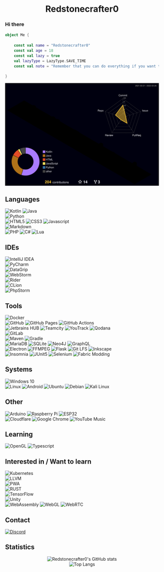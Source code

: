 <h1 align="center">Redstonecrafter0</a>

### Hi there

```kt
object Me {

    const val name = "Redstonecrafter0"
    const val age = 18
    const val lazy = true
    val lazyType = LazyType.SAVE_TIME
    const val note = "Remember that you can do everything if you want to. If you can't, it's because you don't want it enough."

}
```

![Github-3D-Contributions](https://raw.githubusercontent.com/Redstonecrafter0/Redstonecrafter0/master/profile-3d-contrib/profile-night-rainbow.svg)

## Languages
![Kotlin](https://img.shields.io/badge/kotlin-7F52FF.svg?style=for-the-badge&logo=kotlin&logoColor=white)
![Java](https://img.shields.io/badge/java-007396.svg?style=for-the-badge&logo=java&logoColor=white)  
![Python](https://img.shields.io/badge/python-3776AB?style=for-the-badge&logo=python&logoColor=ffdd54)  
![HTML5](https://img.shields.io/badge/html5-E34F26.svg?style=for-the-badge&logo=html5&logoColor=white)
![CSS3](https://img.shields.io/badge/css3-1572B6.svg?style=for-the-badge&logo=css3&logoColor=white)
![Javascript](https://img.shields.io/badge/javascript-323330.svg?style=for-the-badge&logo=javascript&logoColor=F7DF1E)  
![Markdown](https://img.shields.io/badge/markdown-000000.svg?style=for-the-badge&logo=markdown&logoColor=white)  
![PHP](https://img.shields.io/badge/php-777BB4.svg?style=for-the-badge&logo=php&logoColor=white)
![C#](https://img.shields.io/badge/c%23-239120.svg?style=for-the-badge&logo=csharp&logoColor=white)
![Lua](https://img.shields.io/badge/lua-2C2D72.svg?style=for-the-badge&logo=lua&logoColor=white)

## IDEs
![IntelliJ IDEA](https://img.shields.io/badge/intellij_idea-000000?style=for-the-badge&logo=intellijidea&logoColor=black&labelColor=087CFA)  
![PyCharm](https://img.shields.io/badge/pycharm-000000?style=for-the-badge&logo=pycharm&logoColor=black&labelColor=21D789)  
![DataGrip](https://img.shields.io/badge/datagrip-000000?style=for-the-badge&logo=datagrip&logoColor=black&labelColor=21D789)  
![WebStorm](https://img.shields.io/badge/webstorm-000000?style=for-the-badge&logo=webstorm&logoColor=black&labelColor=07C3F2)  
![Rider](https://img.shields.io/badge/rider-000000?style=for-the-badge&logo=rider&logoColor=black&labelColor=DD1265)  
![CLion](https://img.shields.io/badge/clion-000000?style=for-the-badge&logo=clion&logoColor=black&labelColor=21D789)  
![PhpStorm](https://img.shields.io/badge/phpstorm-000000?style=for-the-badge&logo=phpstorm&logoColor=black&labelColor=6B57FF)  

## Tools
![Docker](https://img.shields.io/badge/docker-2496ED?style=for-the-badge&logo=docker&logoColor=white)  
![GitHub](https://img.shields.io/badge/github-181717?style=for-the-badge&logo=github&logoColor=white)
![GitHub Pages](https://img.shields.io/badge/github_pages-222222?style=for-the-badge&logo=githubpages&logoColor=white)
![GitHub Actions](https://img.shields.io/badge/github_actions-181717?style=for-the-badge&logo=githubactions&logoColor=2088FF)  
![Jetbrains HUB](https://img.shields.io/badge/jetbrains_hub-000000?style=for-the-badge&logo=data%3Aimage%2Fpng%3Bbase64%2CiVBORw0KGgoAAAANSUhEUgAAAA4AAAAOCAIAAACQKrqGAAAAAXNSR0IArs4c6QAAAARnQU1BAACxjwv8YQUAAAAJcEhZcwAADsIAAA7CARUoSoAAAADpSURBVChTjY4xDkRQFEV9JhGJRiIRBb0dKEiUVCrR2oYVKO1ApbEHhcIWdHZAaFTMjLkz%2F89MMclwiuv86%2BXlEdd1uXPw99Pwtxdt29q2DUHCJUlCUqqqsiwLv%2FjrC%2BzHA4KE0yZN0ziOp2kKwxDNhbYgiiLHcXRdh9PS9%2F15ng3DKIoCzXcrrtn3HfkZXZYFK%2Fu%2BD4IAzWXbNrSgLMumaTzPw246Wtd113XruiZJgrHvAb%2B35nmOHIYhyzI0xDTN5%2BAJiKZpTI8giqIwPYLIsozPOI70%2FUFVVWZviCiKTI8ggiAw%2FQ%2FHPQC5M8IjMVv3DwAAAABJRU5ErkJggg%3D%3D&labelColor=FFEE45)
![Teamcity](https://img.shields.io/badge/teamcity-000000?style=for-the-badge&logo=data%3Aimage%2Fpng%3Bbase64%2CiVBORw0KGgoAAAANSUhEUgAAAA4AAAAOCAMAAAAolt3jAAAAAXNSR0IArs4c6QAAAARnQU1BAACxjwv8YQUAAAByUExURT09PTs7Ozg4OP%2F%2F%2F0NDQ7e3t4%2BPjzQ0NF1dXXl5ebOzs9%2Ff32tra35%2BfouLizAwMFVVVXNzcywsLFFRUXJycicnJ01NTa%2Bvr93d3V9fX3Z2dpmZmSMjI0pKSrW1tR4eHhcXFxEREQwMDPj4%2BAcHBwMDA99CKm0AAAAJcEhZcwAADsIAAA7CARUoSoAAAABpSURBVBhXXcbLAsEwEAXQKxdpUVNTU6%2BpEvL%2Fv6i6Emd18GdRQAj8Wq7IdQiIsapZV5vtrtnHCBFp2QoPU0Sgqh075XGKKsysZ2%2Bn8%2BV6M4O7Dxxc7mTjjrGARwHPAlJ6zdIM7wLyj5w%2FJVAPx5WOplIAAAAASUVORK5CYII%3D&labelColor=3BEA62)
![YouTrack](https://img.shields.io/badge/youtrack-000000?style=for-the-badge&logo=data%3Aimage%2Fpng%3Bbase64%2CiVBORw0KGgoAAAANSUhEUgAAAA4AAAAOCAIAAACQKrqGAAAAAXNSR0IArs4c6QAAAARnQU1BAACxjwv8YQUAAAAJcEhZcwAADsIAAA7CARUoSoAAAADvSURBVChTjZBBjkZAEIW7mcTGhgg7p7AQ4RxO4AZWziDhDHYSzuAYIkjkj4WF2FihzUyNrn8yq%2BFbdL9X9VKpbup5HnmG8PkYYtt2VVXDMLiu6zhO0zRg13X9%2BgNkAGpZlqZpeZ5nWbZtWxAEvu%2BrqqrrepIkURSN41jXNSzwwRibpilN0zAMYUAcx2CBZVmg3XVd27bXqkSAKFAUBVT7vi%2FLklfO84Q21xzhuNj3%2FXUBglcAHkVzHDgV4M9E854KJ3rGqGmaP4s8gBqGgfIOqigKyjuoLMtwzfPM%2FS%2Fw2ajeUEmSUN5BRVFE%2BT%2BEfAOegeeT4Ic9VAAAAABJRU5ErkJggg%3D%3D&labelColor=FF1B88)
![Qodana](https://img.shields.io/badge/qodana-000000?style=for-the-badge&logo=data%3Aimage%2Fpng%3Bbase64%2CiVBORw0KGgoAAAANSUhEUgAAAA4AAAAOCAIAAACQKrqGAAAAAXNSR0IArs4c6QAAAARnQU1BAACxjwv8YQUAAAAJcEhZcwAADsIAAA7CARUoSoAAAAEXSURBVChTlU%2BxioNAFDQasoLYGZLOE%2BxsbLUSa9NbBGz8Cxv%2FwA%2FwS%2FwCrbQQRNFS0UJJE4QDo%2Fc89zgCV3gDu8ybnTfMHhBiXq%2BJ2IPjEWFGEAzDYPYnNuvtdqvrelmWoihUVQWlaRoYh2HwfR9HgPV6vT6fT9M0KYpyHKdt29PpBFZN0wRBiKLI8zxsNQwDHoBzHCeKIoRJkrRZQbRtO45jICScqqoul4ssy%2Ff7PQzDcRyhDOjrM0nqug6t1mHr6rouOGAb7sfjcT6fITVJEthJ05TnefAcwDpNn8BghmZ5nrMsW5aloigIob7vsyyb5%2Fk3dQ%2FWrjvxDyvualkWFr4RBEHXdXj4AU79eAdN05v%2Bhr3fIogv8mp63CHuAcAAAAAASUVORK5CYII%3D&labelColor=9D4AD8)  
![GitLab](https://img.shields.io/badge/gitlab-121213?style=for-the-badge&logo=gitlab&logoColor=white)  
![Maven](https://img.shields.io/badge/apache_maven-C71A36?style=for-the-badge&logo=apachemaven&logoColor=white)
![Gradle](https://img.shields.io/badge/Gradle-02303A.svg?style=for-the-badge&logo=Gradle&logoColor=white)  
![MariaDB](https://img.shields.io/badge/mariadb-003545.svg?style=for-the-badge&logo=mariadb&logoColor=white)
![SQLite](https://img.shields.io/badge/sqlite-003B57.svg?style=for-the-badge&logo=sqlite&logoColor=white)
![Neo4J](https://img.shields.io/badge/neo4j-008CC1.svg?style=for-the-badge&logo=neo4j&logoColor=white)
![GraphQL](https://img.shields.io/badge/graphql-E10098.svg?style=for-the-badge&logo=graphql&logoColor=white)  
![Electron](https://img.shields.io/badge/electron-47848F.svg?style=for-the-badge&logo=electron&logoColor=white)
![FFMPEG](https://img.shields.io/badge/ffmpeg-007808.svg?style=for-the-badge&logo=ffmpeg&logoColor=white)
![Flask](https://img.shields.io/badge/flask-000000.svg?style=for-the-badge&logo=flask&logoColor=white)
![Git LFS](https://img.shields.io/badge/git_lfs-F64935.svg?style=for-the-badge&logo=gitlfs&logoColor=white)
![Inkscape](https://img.shields.io/badge/inkscape-000000.svg?style=for-the-badge&logo=inkscape&logoColor=white)  
![Insomnia](https://img.shields.io/badge/insomnia-4000BF.svg?style=for-the-badge&logo=insomnia&logoColor=white)
![JUnit5](https://img.shields.io/badge/junit5-25A162.svg?style=for-the-badge&logo=junit5&logoColor=white)
![Selenium](https://img.shields.io/badge/selenium-43B02A.svg?style=for-the-badge&logo=selenium&logoColor=white)
![Fabric Modding](https://img.shields.io/badge/fabric_minecraft_modding-232323.svg?style=for-the-badge&logo=data%3Aimage%2Fpng%3Bbase64%2CiVBORw0KGgoAAAANSUhEUgAAAA0AAAANCAMAAABFNRROAAAAAXNSR0IArs4c6QAAAARnQU1BAACxjwv8YQUAAAAYUExURTg0KtvQtLyynMa8pYB6ba6mlJqSfgAAAIyBx68AAAAIdFJOU%2F%2F%2F%2F%2F%2F%2F%2F%2F8A3oO9WQAAAAlwSFlzAAAOwwAADsMBx2%2BoZAAAAEhJREFUGFc1zAESACEIAkDUK%2F%2F%2F40A8a8odKbTL9woxza8cbiJMB6LMmYcKCWisvirxUThCpHJcVyT0hlsc%2BJd7PBqRhrVn9wMIKgLxcAar7gAAAABJRU5ErkJggg%3D%3D)

## Systems
![Windows 10](https://img.shields.io/badge/windows_10-0078D6.svg?style=for-the-badge&logo=windows&logoColor=white)  
![Linux](https://img.shields.io/badge/linux-000000.svg?style=for-the-badge&logo=linux&logoColor=000000&labelColor=FCC624)
![Android](https://img.shields.io/badge/android-3DDC84.svg?style=for-the-badge&logo=android&logoColor=white)
![Ubuntu](https://img.shields.io/badge/ubuntu-E95420.svg?style=for-the-badge&logo=ubuntu&logoColor=white)
![Debian](https://img.shields.io/badge/debian-A81D33.svg?style=for-the-badge&logo=debian&logoColor=white)
![Kali Linux](https://img.shields.io/badge/kali_linux-557C94.svg?style=for-the-badge&logo=kalilinux&logoColor=white)

## Other
![Arduino](https://img.shields.io/badge/arduino-00979D.svg?style=for-the-badge&logo=arduino&logoColor=white)
![Raspberry Pi](https://img.shields.io/badge/raspberry_pi-A22846.svg?style=for-the-badge&logo=raspberrypi&logoColor=white)
![ESP32](https://img.shields.io/badge/esp32-E7352C.svg?style=for-the-badge&logo=espressif&logoColor=white)  
![Cloudflare](https://img.shields.io/badge/cloudflare-F38020.svg?style=for-the-badge&logo=cloudflare&logoColor=white)
![Google Chrome](https://img.shields.io/badge/google_chrome-4285F4.svg?style=for-the-badge&logo=googlechrome&logoColor=white)
![YouTube Music](https://img.shields.io/badge/youtube_music-FF0000.svg?style=for-the-badge&logo=youtubemusic&logoColor=white)

## Learning
![OpenGL](https://img.shields.io/badge/OpenGL-5586A4.svg?style=for-the-badge&logo=opengl&logoColor=white)
![Typescript](https://img.shields.io/badge/typescript-323330.svg?style=for-the-badge&logo=typescript&logoColor=3178C6)

## Interested in / Want to learn
![Kubernetes](https://img.shields.io/badge/kubernetes-326CE5.svg?style=for-the-badge&logo=kubernetes&logoColor=white)  
![LLVM](https://img.shields.io/badge/llvm-262D3A.svg?style=for-the-badge&logo=llvm&logoColor=white)  
![PWA](https://img.shields.io/badge/pwa-5A0FC8.svg?style=for-the-badge&logo=pwa&logoColor=white)  
![RUST](https://img.shields.io/badge/rust-000000.svg?style=for-the-badge&logo=rust&logoColor=white)  
![TensorFlow](https://img.shields.io/badge/tensorflow-FF6F00.svg?style=for-the-badge&logo=tensorflow&logoColor=white)  
![Unity](https://img.shields.io/badge/unity-white.svg?style=for-the-badge&logo=unity&logoColor=black)  
![WebAssembly](https://img.shields.io/badge/webassembly-323330.svg?style=for-the-badge&logo=webassembly&logoColor=654FF0)
![WebGL](https://img.shields.io/badge/webgl-990000.svg?style=for-the-badge&logo=webgl&logoColor=white)
![WebRTC](https://img.shields.io/badge/webrtc-333333.svg?style=for-the-badge&logo=webrtc&logoColor=white)

## Contact
[![Discord](https://img.shields.io/badge/discord-5865F2.svg?style=for-the-badge&logo=discord&logoColor=white)](https://discord.com/invite/aZKuas4)

## Statistics
<div align="center">
    <img src="https://github-readme-stats.vercel.app/api?username=Redstonecrafter0&show_icons=true&theme=dark" alt="Redstonecrafter0's GitHub stats">
    <br>
    <img src="https://github-readme-stats.vercel.app/api/top-langs/?username=Redstonecrafter0&langs_count=8&theme=dark" alt="Top Langs">
</div>
